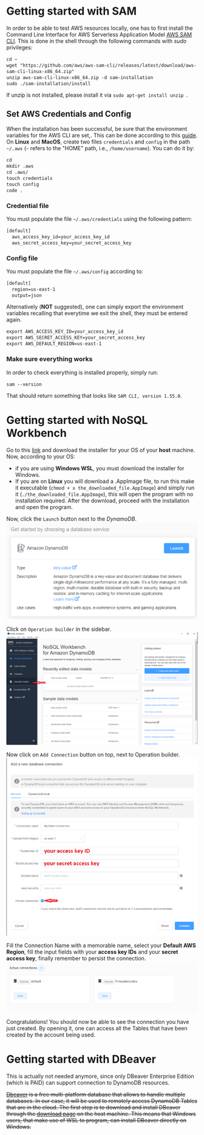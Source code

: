 # Getting started with SAM

In order to be able to test AWS resources locally, one has to first install the Command Line Interface for AWS Serverless Application Model [AWS SAM CLI](https://docs.aws.amazon.com/serverless-application-model/latest/developerguide/sam-specification.html 'SAM Docs'). This is done in the shell through the following commands with _sudo_ privileges:

```
cd ~
wget "https://github.com/aws/aws-sam-cli/releases/latest/download/aws-sam-cli-linux-x86_64.zip"
unzip aws-sam-cli-linux-x86_64.zip -d sam-installation
sudo ./sam-installation/install
```

If unzip is not installed, please install it via `sudo apt-get install unzip `.

## Set AWS Credentials and Config

When the installation has been successful, be sure that the environment variables for the AWS CLI are set,. This can be done according to this [guide](https://docs.aws.amazon.com/serverless-application-model/latest/developerguide/serverless-getting-started-set-up-credentials.html 'AWS SAM config credentials'). On **Linux** and **MacOS**, create two files `credentials` and `config` in the path `~/.aws` (`~` refers to the "HOME" path, i.e., `/home/username`). You can do it by:

```
cd
mkdir .aws
cd .aws/
touch credentials
touch config
code .
```

### Credential file

You must populate the file `~/.aws/credentials` using the following pattern:

```
[default]
  aws_access_key_id=your_access_key_id
  aws_secret_access_key=your_secret_access_key
```

### Config file

You must populate the file `~/.aws/config` according to:

```
[default]
  region=us-east-1
  output=json
```

Alternatively (**NOT** suggested), one can simply export the environment variables recalling that everytime we exit the shell, they must be entered again.

```
export AWS_ACCESS_KEY_ID=your_access_key_id
export AWS_SECRET_ACCESS_KEY=your_secret_access_key
export AWS_DEFAULT_REGION=us-east-1
```

### Make sure everything works

In order to check everything is installed properly, simply run:

```
sam --version
```

That should return something that looks like `SAM CLI, version 1.55.0`.

# Getting started with NoSQL Workbench

Go to this [link](https://docs.aws.amazon.com/amazondynamodb/latest/developerguide/workbench.settingup.html) and download the installer for your OS of your **host** machine. Now, according to your OS:

- if you are using **Windows WSL**, you must download the installer for Windows.
- If you are on **Linux** you will download a .AppImage file, to run this make it executable (`chmod + x the_downloaded_file.AppImage`) and simply run it (`./the_downloaded_file.AppImage`), this will open the program with no installation required.
  After the download, proceed with the installation and open the program.

Now, click the `Launch` button next to the _DynamoDB_.
![NoSQL_Workbench00](./images/local-testing-setup-00.png)

Click on `Operation builder` in the sidebar.
![NoSQL_Workbench01](./images/local-testing-setup-01.png)

Now click on `Add Connection` button on top, next to Operation builder.
![NoSQL_Workbench02](./images/local-testing-setup-02.png)

Fill the Connection Name with a memorable name, select your **Default AWS Region**, fill the input fields with your **access key IDs** and your **secret access key**, finally remember to persist the connection.
![NoSQL_Workbench03](./images/local-testing-setup-03.png)

Congratulations! You should now be able to see the connection you have just created. By opening it, one can access all the Tables that have been created by the account being used.

# Getting started with DBeaver

This is actually not needed anymore, since only DBeaver Enterprise Edition (which is PAID) can support connection to DynamoDB resources.

~~[Dbeaver](https://dbeaver.io/ 'Dbeaver site') is a free multi-platform database that allows to handle multiple databases. In our case, it will be used to remotely access DynamoDB Tables that are in the cloud. The first step is to download and install DBeaver through the [download page](https://dbeaver.io/download/ 'Dbeaver download') on the host machine. This means that Windows users, that make use of WSL to program, can install DBeaver directly on Windows.~~
